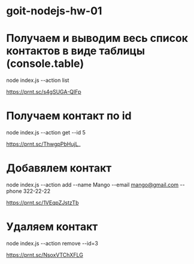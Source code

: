 # goit-nodejs-hw-01

# Получаем и выводим весь список контактов в виде таблицы (console.table)

node index.js --action list

https://prnt.sc/s4gSUGA-QIFp

# Получаем контакт по id

node index.js --action get --id 5

https://prnt.sc/ThwgpPbHujL_

# Добавялем контакт

node index.js --action add --name Mango --email mango@gmail.com --phone 322-22-22

https://prnt.sc/1VEqpZJstzTb

# Удаляем контакт

node index.js --action remove --id=3

https://prnt.sc/NsoxVTChXFLG
